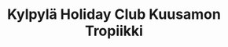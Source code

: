 ---
title: Kylpylä Holiday Club Kuusamon Tropiikki
elamys: ye
rentoutuminen: ye
ruka: ye
slug: https://www.holidayclubresorts.com/fi/kohteet/kuusamon-tropiikki/kylpyla/
products: Kylpylähuvit, ohjattua allasjumppaa, Harmony Spa, Rantasauna
---